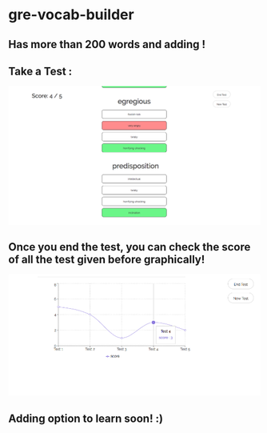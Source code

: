 # gre-vocab-builder

## Has more than 200 words and adding !

## Take a Test :

![alt](/ss/test.png)

## Once you end the test, you can check the score of all the test given before graphically! 

![alt](/ss/graph.png)

## Adding option to learn soon! :)

